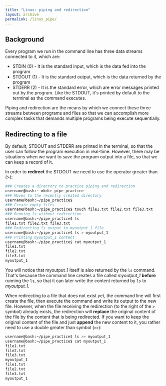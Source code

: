 ```yaml
---
title: "Linux: piping and redirection"
layout: archive
permalink: /linux_pipe/
---  
```


## Background  
Every program we run in the command line has three data streams connected to it, which are:  
* STDIN (0) - It is the standard input, which is the data fed into the program  
* STDOUT (1) - It is the standard output, which is the data returned by the program  
* STDERR (2) - It is the standard error, which are error messages printed out by the program. Like the STDOUT, it's printed by default to the terminal as the command executes.  

Piping and redirection are the means by which we connect these three streams between programs and files so that we can accomplish more complex tasks that demands multiple programs being execute sequentially.  

## Redirecting to a file  
By default, STDOUT and STDERR are printed in the terminal, so that the user can follow the program execution in real-time. However, there may be situations when we want to save the program output into a file, so that we can keep a record of it.  

In order to **redirect** the STDOUT we need to use the operator greater than (>):  
```bash  
### Creates a directory to practice piping and redirection
username@bash:~ mkdir pipe_practice  
### Moves to the recently created directory
username@bash:~/pipe_practice$
### Create empty files  
username@bash:~/pipe_practice$ touch file1.txt file2.txt file3.txt
### Running ls without redirection  
username@bash:~/pipe_practice$ ls  
file1.txt file2.txt file3.txt  
### Redirecting ls output to myoutput_1 file  
username@bash:~/pipe_practice$ ls > myoutput_1  
### Printing myoutput_1 content  
username@bash:~/pipe_practice$ cat myoutput_1  
file1.txt
file2.txt
file3.txt
myoutput_1
```
You will notice that myoutput_1 itself is also returned by the `ls` command. That's because the command line creates a file called *myoutput_1* **before** running the `ls`, so that it can later write the content returned by `ls` to *myoutput_1*. 

When redirecting to a file that does not exist yet, the command line will first create the file, then execute the command and write its output to the new file. However, when the file receiving the redirection (to the right of the `>` symbol) already exists, the redirection will **replace** the original content of the file by the content that is being redirected. If you want to keep the original content of the file and just **append** the new content to it, you rather need to use a double greater than symbol (`>>`):  
```bash  
username@bash:~/pipe_practice$ ls >> myoutput_1  
username@bash:~/pipe_practice$ cat myoutput_1
file1.txt
file2.txt
file3.txt
myoutput_1
file1.txt
file2.txt
file3.txt
myoutput_1
```
